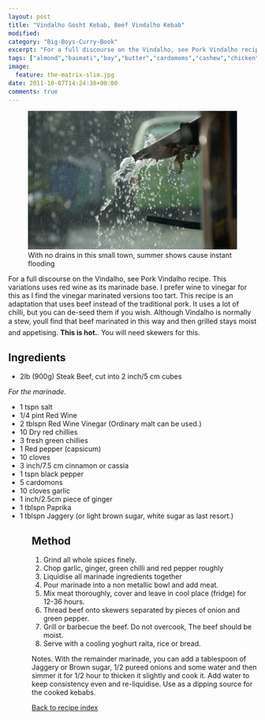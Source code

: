 ```yaml
---
layout: post
title: "Vindalho Gosht Kebab, Beef Vindalho Kebab"
modified:
category: "Big-Boys-Curry-Book"
excerpt: "For a full discourse on the Vindalho, see Pork Vindalho recipe. This variations uses red"
tags: ["almond","basmati","bay","butter","cardomoms","cashew","chicken","cinnamon","cloves","cumin","ghee","lamb","mace","nuts","pepper","rice","saffron","turmeric"]
image:
  feature: the-matrix-slim.jpg
date: 2011-10-07T14:24:38+00:00
comments: true
---
```


<figure>
	<a href="/images/bbcb/pict1574.jpg" alt="Rain, India" title="Rain, India &#169; Ashley Kitson 12/09/2011"><img src="/images/bbcb/pict1574.jpg"/></a>
	<figcaption>With no drains in this small town, summer shows cause instant flooding</figcaption>
</figure>

For a full discourse on the Vindalho, see Pork Vindalho recipe. This variations uses red wine as its marinade base. I prefer wine to vinegar for this as I find the vinegar marinated versions too tart. This recipe is an adaptation that uses beef instead of the traditional pork. It uses a lot of chilli, but you can de-seed them if you wish. Although Vindalho is normally a stew, you&#146;ll find that beef marinated in this way and then grilled stays moist and appetising. <strong>This is hot.</strong>. You will need skewers for this.
        
## Ingredients
        
<ul><li>2lb (900g) Steak Beef, cut into 2 inch/5 cm cubes<br></li></ul><p><i>For the marinade.</i></p><ul><li>1 tspn salt</li><li>1/4 pint Red Wine</li><li>2 tblspn Red Wine Vinegar (Ordinary malt can be used.)</li><li>10 Dry red chillies</li><li>3 fresh green chillies</li><li>1 Red pepper (capsicum)</li><li>10 cloves</li><li>3 inch/7.5 cm cinnamon or cassia</li><li>1 tspn black pepper</li><li>5 cardomons</li><li>10 cloves garlic</li><li>1 inch/2.5cm piece of ginger</li><li>1 tblspn Paprika</li><li>1 tblspn Jaggery (or light brown sugar, white sugar as last resort.)</li><ol>
        
## Method

<ol><li>Grind all whole spices finely.</li><li>Chop garlic, ginger, green chilli and red pepper roughly</li><li>Liquidise all marinade ingredients together</li><li>Pour marinade into a non metallic bowl and add meat.</li><li>Mix meat thoroughly, cover and leave in cool place (fridge) for 12-36 hours.</li><li>Thread beef onto skewers separated by pieces of onion and green pepper.</li><li>Grill or barbecue the beef. Do not overcook, The beef should be moist.</li><li>Serve with a cooling yoghurt raita, rice or bread.</li></ol><p>Notes. With the remainder marinade, you can add a tablespoon of Jaggery or Brown sugar, 1/2 pureed onions and some water and then simmer it for 1/2 hour to thicken it slightly and cook it. Add water to keep consistency even and re-liquidise. Use as a dipping source for the cooked kebabs.</p>   

<a href="/bbcb">Back to recipe index</a>      